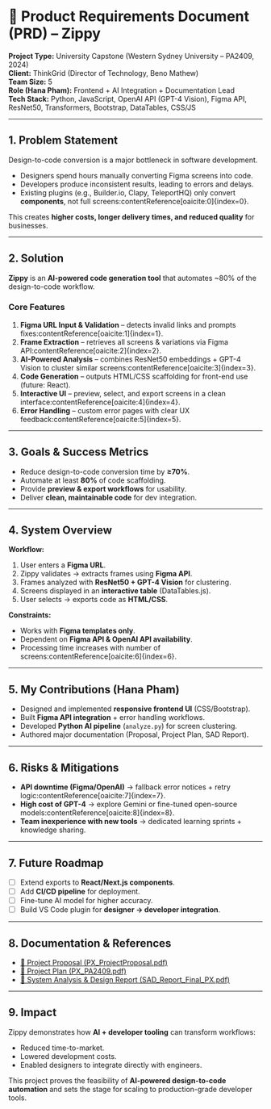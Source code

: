 # 📑 Product Requirements Document (PRD) – Zippy

**Project Type:** University Capstone (Western Sydney University – PA2409, 2024)  
**Client:** ThinkGrid (Director of Technology, Beno Mathew)  
**Team Size:** 5  
**Role (Hana Pham):** Frontend + AI Integration + Documentation Lead  
**Tech Stack:** Python, JavaScript, OpenAI API (GPT-4 Vision), Figma API, ResNet50, Transformers, Bootstrap, DataTables, CSS/JS  

---

## 1. Problem Statement
Design-to-code conversion is a major bottleneck in software development.  
- Designers spend hours manually converting Figma screens into code.  
- Developers produce inconsistent results, leading to errors and delays.  
- Existing plugins (e.g., Builder.io, Clapy, TeleportHQ) only convert **components**, not full screens:contentReference[oaicite:0]{index=0}.  

This creates **higher costs, longer delivery times, and reduced quality** for businesses.  

---

## 2. Solution
**Zippy** is an **AI-powered code generation tool** that automates ~80% of the design-to-code workflow.  

### Core Features
1. **Figma URL Input & Validation** – detects invalid links and prompts fixes:contentReference[oaicite:1]{index=1}.  
2. **Frame Extraction** – retrieves all screens & variations via Figma API:contentReference[oaicite:2]{index=2}.  
3. **AI-Powered Analysis** – combines ResNet50 embeddings + GPT-4 Vision to cluster similar screens:contentReference[oaicite:3]{index=3}.  
4. **Code Generation** – outputs HTML/CSS scaffolding for front-end use (future: React).  
5. **Interactive UI** – preview, select, and export screens in a clean interface:contentReference[oaicite:4]{index=4}.  
6. **Error Handling** – custom error pages with clear UX feedback:contentReference[oaicite:5]{index=5}.  

---

## 3. Goals & Success Metrics
- Reduce design-to-code conversion time by **≥70%**.  
- Automate at least **80%** of code scaffolding.  
- Provide **preview & export workflows** for usability.  
- Deliver **clean, maintainable code** for dev integration.  

---

## 4. System Overview
**Workflow:**  
1. User enters a **Figma URL**.  
2. Zippy validates → extracts frames using **Figma API**.  
3. Frames analyzed with **ResNet50 + GPT-4 Vision** for clustering.  
4. Screens displayed in an **interactive table** (DataTables.js).  
5. User selects → exports code as **HTML/CSS**.  

**Constraints:**  
- Works with **Figma templates only**.  
- Dependent on **Figma API & OpenAI API availability**.  
- Processing time increases with number of screens:contentReference[oaicite:6]{index=6}.  

---

## 5. My Contributions (Hana Pham)
- Designed and implemented **responsive frontend UI** (CSS/Bootstrap).  
- Built **Figma API integration** + error handling workflows.  
- Developed **Python AI pipeline** (`analyze.py`) for screen clustering.  
- Authored major documentation (Proposal, Project Plan, SAD Report).  

---

## 6. Risks & Mitigations
- **API downtime (Figma/OpenAI)** → fallback error notices + retry logic:contentReference[oaicite:7]{index=7}.  
- **High cost of GPT-4** → explore Gemini or fine-tuned open-source models:contentReference[oaicite:8]{index=8}.  
- **Team inexperience with new tools** → dedicated learning sprints + knowledge sharing.  

---

## 7. Future Roadmap
- [ ] Extend exports to **React/Next.js components**.  
- [ ] Add **CI/CD pipeline** for deployment.  
- [ ] Fine-tune AI model for higher accuracy.  
- [ ] Build VS Code plugin for **designer → developer integration**.  

---

## 8. Documentation & References
- [📘 Project Proposal (PX_ProjectProposal.pdf)](./docs/PX_ProjectProposal.pdf)  
- [📘 Project Plan (PX_PA2409.pdf)](./docs/PX_PA2409.pdf)  
- [📘 System Analysis & Design Report (SAD_Report_Final_PX.pdf)](./docs/SAD_Report_Final_PX.pdf)  

---

## 9. Impact
Zippy demonstrates how **AI + developer tooling** can transform workflows:  
- Reduced time-to-market.  
- Lowered development costs.  
- Enabled designers to integrate directly with engineers.  

This project proves the feasibility of **AI-powered design-to-code automation** and sets the stage for scaling to production-grade developer tools.  
